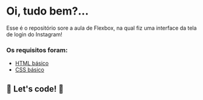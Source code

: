 # Oi, tudo bem?...

Esse é o repositório sore a aula de Flexbox, na qual fiz uma interface da tela de login do Instagram! 

### Os requisitos foram:

* [HTML básico](https://www.w3schools.com/html/)
* [CSS básico](https://developer.mozilla.org/pt-BR/docs/Web/CSS)

## 🚀 Let's code! 🚀
